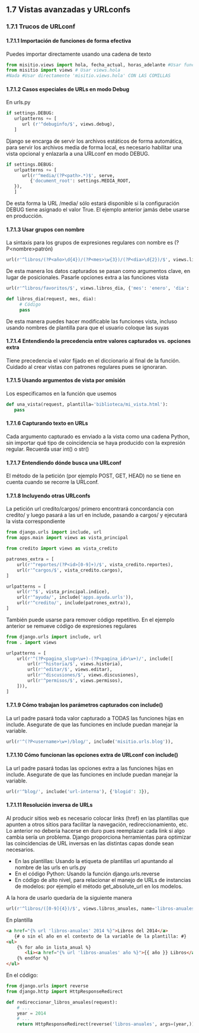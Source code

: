 ## 1.7 Vistas avanzadas y URLconfs

### 1.7.1 Trucos de URLconf

#### 1.7.1.1 Importación de funciones de forma efectiva

Puedes importar directamente usando una cadena de texto

``` python
from misitio.views import hola, fecha_actual, horas_adelante #Usar función hola
from misitio import views # Usar views.hola
#Nada #Usar directamente 'misitio.views.hola' CON LAS COMILLAS
```

#### 1.7.1.2 Casos especiales de URLs en modo Debug

En urls.py

``` python
if settings.DEBUG:
   urlpatterns += [
      url (r'^debuginfo/$', views.debug),
   ]
```

Django se encarga de servir los archivos estáticos de forma automática,
para servir los archivos media de forma local, es necesario habilitar
una vista opcional y enlazarla a una URLconf en modo DEBUG.

``` python
if settings.DEBUG:
   urlpatterns += [
      url(r'^media/(?P<path>.*)$', serve,
         {'document_root': settings.MEDIA_ROOT,
   }),
   ]
```

De esta forma la URL /media/ sólo estará disponible si la configuración
DEBUG tiene asignado el valor True. El ejemplo anterior jamás debe
usarse en producción.

#### 1.7.1.3 Usar grupos con nombre

La sintaxis para los grupos de expresiones regulares con nombre es
(?P\<nombre\>patrón)

``` python
url(r'^libros/(?P<año>\d{4})/(?P<mes>\w{3})/(?P<dia>\d{2})/$', views.libros_dia),
```

De esta manera los datos capturados se pasan como argumentos clave, en
lugar de posicionales. Pasarle opciones extra a las funciones vista

``` python
url(r'^libros/favoritos/$', views.libros_dia, {'mes': 'enero', 'dia': '06'})

def libros_dia(request, mes, dia):
     # Código
     pass
```

De esta manera puedes hacer modificable las funciones vista, incluso
usando nombres de plantilla para que el usuario coloque las suyas

#### 1.7.1.4 Entendiendo la precedencia entre valores capturados vs. opciones extra

Tiene precedencia el valor fijado en el diccionario al final de la
función. Cuidado al crear vistas con patrones regulares pues se
ignoraran.

#### 1.7.1.5 Usando argumentos de vista por omisión

Los especificamos en la función que usemos

``` python
def una_vista(request, plantilla='biblioteca/mi_vista.html'):
   pass
```

#### 1.7.1.6 Capturando texto en URLs

Cada argumento capturado es enviado a la vista como una cadena Python,
sin importar qué tipo de coincidencia se haya producido con la expresión
regular. Recuerda usar int() o str()

#### 1.7.1.7 Entendiendo dónde busca una URLconf

El método de la petición (por ejemplo POST, GET, HEAD) no se tiene en
cuenta cuando se recorre la URLconf.

#### 1.7.1.8 Incluyendo otras URLconfs

La petición url credito/cargos/ primero encontrará concordancia con
credito/ y luego pasará a las url en include, pasando a cargos/ y
ejecutará la vista correspondiente

``` python
from django.urls import include, url
from apps.main import views as vista_principal

from credito import views as vista_credito

patrones_extra = [
    url(r'^reportes/(?P<id>[0-9]+)/$', vista_credito.reportes),
    url(r'^cargos/$', vista_credito.cargos),
]

urlpatterns = [
    url(r'^$', vista_principal.indice),
    url(r'^ayuda/', include('apps.ayuda.urls')),
    url(r'^credito/', include(patrones_extra)),
]
```

También puede usarse para remover código repetitivo. En el ejemplo
anterior se remueve código de expresiones regulares

``` python
from django.urls import include, url
from . import views

urlpatterns = [
    url(r'^(?P<pagina_slug>\w+)-(?P<pagina_id>\w+)/', include([
        url(r'^historia/$', views.historia),
        url(r'^editar/$', views.editar),
        url(r'^discusiones/$', views.discusiones),
        url(r'^permisos/$', views.permisos),
    ])),
]
```

#### 1.7.1.9 Cómo trabajan los parámetros capturados con include()

La url padre pasará toda valor capturado a TODAS las funciones hijas en
include. Asegurate de que las funciones en include puedan manejar la
variable.

``` python
url(r'^(?P<username>\w+)/blog/', include('misitio.urls.blog')),
```

#### 1.7.1.10 Cómo funcionan las opciones extra de URLconf con include()

La url padre pasará todas las opciones extra a las funciones hijas en
include. Asegurate de que las funciones en include puedan manejar la
variable.

``` python
url(r'^blog/', include('url-interna'), {'blogid': 3}),
```

#### 1.7.1.11 Resolución inversa de URLs

Al producir sitios web es necesario colocar links (href) en las
plantillas que apunten a otros sitios para facilitar la navegación,
redireccionamiento, etc. Lo anterior no deberia hacerse en duro pues
reemplazar cada link si algo cambia sería un problema. Django
proporciona herramientas para optimizar las coincidencias de URL
inversas en las distintas capas donde sean necesarios.

-   En las plantillas: Usando la etiqueta de plantillas url apuntando al
    nombre de las urls en urls.py
-   En el código Python: Usando la función django.urls.reverse
-   En código de alto nivel, para relacionar el manejo de URLs de
    instancias de modelos: por ejemplo el método get_absolute_url en los
    modelos.

A la hora de usarlo quedaría de la siguiente manera

``` python
url(r'^libros/([0-9]{4})/$', views.libros_anuales, name='libros-anuales')
```

En plantilla

``` html
<a href="{% url 'libros-anuales' 2014 %}">Libros del 2014</a>
   {# o sin el año en el contexto de la variable de la plantilla: #}
<ul>
    {% for año in lista_anual %}
       <li><a href="{% url 'libros-anuales' año %}">{{ año }} Libros</a></li>
    {% endfor %}
</ul>
```

En el código:

``` python
from django.urls import reverse
from django.http import HttpResponseRedirect

def redireccionar_libros_anuales(request):
    # ...
    year = 2014
    # ...
    return HttpResponseRedirect(reverse('libros-anuales', args=(year,)))
```

